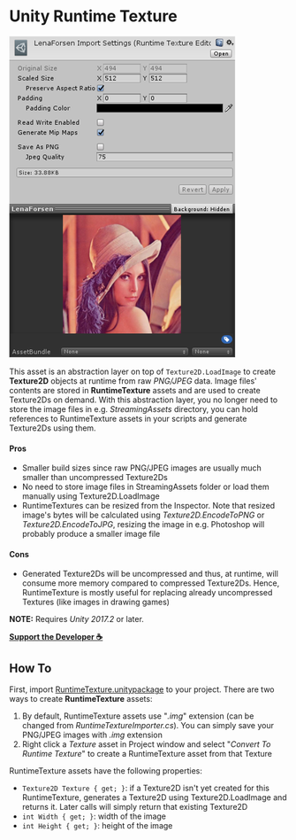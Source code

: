 # Unity Runtime Texture

![screenshot](Images/RuntimeTextureInspector.png)

This asset is an abstraction layer on top of `Texture2D.LoadImage` to create **Texture2D** objects at runtime from raw *PNG/JPEG* data. Image files' contents are stored in **RuntimeTexture** assets and are used to create Texture2Ds on demand. With this abstraction layer, you no longer need to store the image files in e.g. *StreamingAssets* directory, you can hold references to RuntimeTexture assets in your scripts and generate Texture2Ds using them.

#### Pros

- Smaller build sizes since raw PNG/JPEG images are usually much smaller than uncompressed Texture2Ds
- No need to store image files in StreamingAssets folder or load them manually using Texture2D.LoadImage
- RuntimeTextures can be resized from the Inspector. Note that resized image's bytes will be calculated using *Texture2D.EncodeToPNG* or *Texture2D.EncodeToJPG*, resizing the image in e.g. Photoshop will probably produce a smaller image file

#### Cons

- Generated Texture2Ds will be uncompressed and thus, at runtime, will consume more memory compared to compressed Texture2Ds. Hence, RuntimeTexture is mostly useful for replacing already uncompressed Textures (like images in drawing games)

**NOTE:** Requires *Unity 2017.2* or later.

**[Support the Developer ☕](https://yasirkula.itch.io/unity3d)**

## How To

First, import [RuntimeTexture.unitypackage](https://github.com/yasirkula/UnityRuntimeTexture/releases) to your project. There are two ways to create **RuntimeTexture** assets:

1. By default, RuntimeTexture assets use "*.img*" extension (can be changed from *RuntimeTextureImporter.cs*). You can simply save your PNG/JPEG images with *.img* extension
2. Right click a *Texture* asset in Project window and select "*Convert To Runtime Texture*" to create a RuntimeTexture asset from that Texture

RuntimeTexture assets have the following properties:

- `Texture2D Texture { get; }`: if a Texture2D isn't yet created for this RuntimeTexture, generates a Texture2D using Texture2D.LoadImage and returns it. Later calls will simply return that existing Texture2D
- `int Width { get; }`: width of the image
- `int Height { get; }`: height of the image
